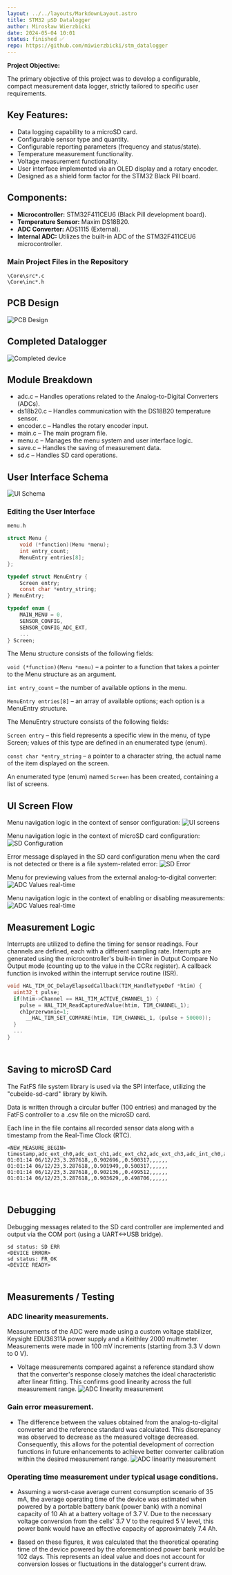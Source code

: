 ```yaml
---
layout: ../../layouts/MarkdownLayout.astro
title: STM32 μSD Datalogger
author: Mirosław Wierzbicki
date: 2024-05-04 10:01
status: finished ✅
repo: https://github.com/miwierzbicki/stm_datalogger
---
```


**Project Objective:**

The primary objective of this project was to develop a configurable, compact measurement data logger, strictly tailored to specific user requirements.

## Key Features:

- Data logging capability to a microSD card.
- Configurable sensor type and quantity.
- Configurable reporting parameters (frequency and status/state).
- Temperature measurement functionality.
- Voltage measurement functionality.
- User interface implemented via an OLED display and a rotary encoder.
- Designed as a shield form factor for the STM32 Black Pill board.

## Components:

- **Microcontroller:** STM32F411CEU6 (Black Pill development board).
- **Temperature Sensor:** Maxim DS18B20.
- **ADC Converter:** ADS1115 (External).
- **Internal ADC:** Utilizes the built-in ADC of the STM32F411CEU6 microcontroller.

### Main Project Files in the Repository

```
\Core\src*.c
\Core\inc*.h
```

## PCB Design

![PCB Design](/imgs/PCB.png)

## Completed Datalogger

![Completed device](/imgs/PCB_soldered.jpg)

## Module Breakdown

- adc.c – Handles operations related to the Analog-to-Digital Converters (ADCs).
- ds18b20.c – Handles communication with the DS18B20 temperature sensor.
- encoder.c – Handles the rotary encoder input.
- main.c – The main program file.
- menu.c – Manages the menu system and user interface logic.
- save.c – Handles the saving of measurement data.
- sd.c – Handles SD card operations.

## User Interface Schema

![UI Schema](/imgs/UI_schema.jpg)

### Editing the User Interface

```c
menu.h

struct Menu {
    void (*function)(Menu *menu);
    int entry_count;
    MenuEntry entries[8];
};

typedef struct MenuEntry {
    Screen entry;
    const char *entry_string;
} MenuEntry;

typedef enum {
    MAIN_MENU = 0,
    SENSOR_CONFIG,
    SENSOR_CONFIG_ADC_EXT,
    ...
} Screen;
```

The Menu structure consists of the following fields:

`void (*function)(Menu *menu)` – a pointer to a function that takes a pointer to the Menu structure as an argument.

`int entry_count` – the number of available options in the menu.

`MenuEntry entries[8]` – an array of available options; each option is a MenuEntry structure.

The MenuEntry structure consists of the following fields:

`Screen entry` – this field represents a specific view in the menu, of type Screen; values of this type are defined in an enumerated type (enum).

`const char *entry_string` – a pointer to a character string, the actual name of the item displayed on the screen.

An enumerated type (enum) named `Screen` has been created, containing a list of screens.

## UI Screen Flow
Menu navigation logic in the context of sensor configuration:
![UI screens](/imgs/Menu_options.jpg)

Menu navigation logic in the context of microSD card configuration:
![SD Configuration](/imgs/sd_config.png)

Error message displayed in the SD card configuration menu when the card is not detected or there is a file system-related error:
![SD Error](/imgs/sd_err.png)

Menu for previewing values from the external analog-to-digital converter:
![ADC Values real-time](/imgs/adc_values.png)

Menu navigation logic in the context of enabling or disabling measurements:
![ADC Values real-time](/imgs/change_state.png)


## Measurement Logic

Interrupts are utilized to define the timing for sensor readings. Four channels are defined, each with a different sampling rate. Interrupts are generated using the microcontroller's built-in timer in Output Compare No Output mode (counting up to the value in the CCRx register). A callback function is invoked within the interrupt service routine (ISR).

```c
void HAL_TIM_OC_DelayElapsedCallback(TIM_HandleTypeDef *htim) {
  uint32_t pulse;
  if(htim->Channel == HAL_TIM_ACTIVE_CHANNEL_1) {
    pulse = HAL_TIM_ReadCapturedValue(htim, TIM_CHANNEL_1);
    ch1przerwanie=1;
      __HAL_TIM_SET_COMPARE(htim, TIM_CHANNEL_1, (pulse + 50000));
  }
  ...
}
  ```

## <br>Saving to microSD Card

The FatFS file system library is used via the SPI interface, utilizing the "cubeide-sd-card" library by kiwih.

Data is written through a circular buffer (100 entries) and managed by the FatFS controller to a .csv file on the microSD card.

Each line in the file contains all recorded sensor data along with a timestamp from the Real-Time Clock (RTC).

```csv
<NEW_MEASURE_BEGIN>
timestamp,adc_ext_ch0,adc_ext_ch1,adc_ext_ch2,adc_ext_ch3,adc_int_ch0,adc_int_ch1,adc_int_ch2,adc_int_ch3,ds18b20_1,ds18b20_2,ds18b20_3
01:01:14 06/12/23,3.287618,,0.902696,,0.500317,,,,,,
01:01:14 06/12/23,3.287618,,0.901949,,0.500317,,,,,,
01:01:14 06/12/23,3.287618,,0.902136,,0.499512,,,,,,
01:01:14 06/12/23,3.287618,,0.903629,,0.498706,,,,,,
```

## <br>Debugging

Debugging messages related to the SD card controller are implemented and output via the COM port (using a UART<->USB bridge). 

```
sd status: SD ERR
<DEVICE ERROR>
sd status: FR_OK
<DEVICE READY>
```

## <br>Measurements / Testing

###   ADC linearity measurements.

Measurements of the ADC were made using a custom voltage stabilizer, Keysight EDU36311A power supply and a Keithley 2000 multimeter. Measurements were made in 100 mV increments (starting from 3.3 V down to 0 V).
* Voltage measurements compared against a reference standard show that the converter's response closely matches the ideal characteristic after linear fitting. This confirms good linearity across the full measurement range.
![ADC linearity measurement](/imgs/ADC_measure.jpg)
###  Gain error measurement.
* The difference between the values obtained from the analog-to-digital converter and the reference standard was calculated. This discrepancy was observed to decrease as the measured voltage decreased. Consequently, this allows for the potential development of correction functions in future enhancements to achieve better converter calibration within the desired measurement range.
![ADC linearity measurement](/imgs/ADC_measure_delta.jpg)
###   Operating time measurement under typical usage conditions.
* Assuming a worst-case average current consumption scenario of 35 mA, the average operating time of the device was estimated when powered by a portable battery bank (power bank) with a nominal capacity of 10 Ah at a battery voltage of 3.7 V. Due to the necessary voltage conversion from the cells' 3.7 V to the required 5 V level, this power bank would have an effective capacity of approximately 7.4 Ah.

* Based on these figures, it was calculated that the theoretical operating time of the device powered by the aforementioned power bank would be 102 days. This represents an ideal value and does not account for conversion losses or fluctuations in the datalogger's current draw.